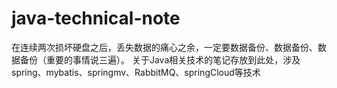# java-technical-note
在连续两次损坏硬盘之后，丢失数据的痛心之余，一定要数据备份、数据备份、数据备份（重要的事情说三遍）。
关于Java相关技术的笔记存放到此处，涉及spring、mybatis、springmv、RabbitMQ、springCloud等技术
